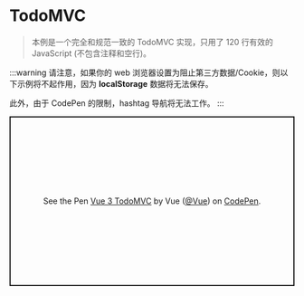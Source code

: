 # TodoMVC

> 本例是一个完全和规范一致的 TodoMVC 实现，只用了 120 行有效的 JavaScript (不包含注释和空行)。

:::warning
请注意，如果你的 web 浏览器设置为阻止第三方数据/Cookie，则以下示例将不起作用，因为 **localStorage** 数据将无法保存。

此外，由于 CodePen 的限制，hashtag 导航将无法工作。
:::

<p class="codepen" data-height="300" data-theme-id="39028" data-default-tab="js,result" data-user="Vue" data-slug-hash="Yzqyozj" data-preview="true" data-editable="true" style="height: 300px; box-sizing: border-box; display: flex; align-items: center; justify-content: center; border: 2px solid; margin: 1em 0; padding: 1em;" data-pen-title="Vue 3 TodoMVC">
  <span>See the Pen <a href="https://codepen.io/team/Vue/pen/Yzqyozj">
  Vue 3 TodoMVC</a> by Vue (<a href="https://codepen.io/Vue">@Vue</a>)
  on <a href="https://codepen.io">CodePen</a>.</span>
</p>
<script async src="https://static.codepen.io/assets/embed/ei.js"></script>
